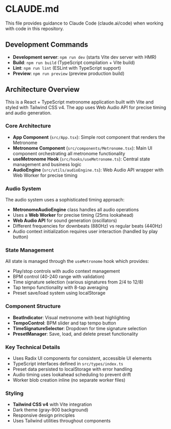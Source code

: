 # CLAUDE.md

This file provides guidance to Claude Code (claude.ai/code) when working with code in this repository.

## Development Commands

- **Development server**: `npm run dev` (starts Vite dev server with HMR)
- **Build**: `npm run build` (TypeScript compilation + Vite build)
- **Lint**: `npm run lint` (ESLint with TypeScript support)
- **Preview**: `npm run preview` (preview production build)

## Architecture Overview

This is a React + TypeScript metronome application built with Vite and styled with Tailwind CSS v4. The app uses Web Audio API for precise timing and audio generation.

### Core Architecture

- **App Component** (`src/App.tsx`): Simple root component that renders the Metronome
- **Metronome Component** (`src/components/Metronome.tsx`): Main UI component orchestrating all metronome functionality
- **useMetronome Hook** (`src/hooks/useMetronome.ts`): Central state management and business logic
- **AudioEngine** (`src/utils/audioEngine.ts`): Web Audio API wrapper with Web Worker for precise timing

### Audio System

The audio system uses a sophisticated timing approach:
- **MetronomeAudioEngine** class handles all audio operations
- Uses a **Web Worker** for precise timing (25ms lookahead)
- **Web Audio API** for sound generation (oscillators)
- Different frequencies for downbeats (880Hz) vs regular beats (440Hz)
- Audio context initialization requires user interaction (handled by play button)

### State Management

All state is managed through the `useMetronome` hook which provides:
- Play/stop controls with audio context management
- BPM control (40-240 range with validation)
- Time signature selection (various signatures from 2/4 to 12/8)
- Tap tempo functionality with 8-tap averaging
- Preset save/load system using localStorage

### Component Structure

- **BeatIndicator**: Visual metronome with beat highlighting
- **TempoControl**: BPM slider and tap tempo button
- **TimeSignatureSelector**: Dropdown for time signature selection
- **PresetManager**: Save, load, and delete preset functionality

### Key Technical Details

- Uses Radix UI components for consistent, accessible UI elements
- TypeScript interfaces defined in `src/types/index.ts`
- Preset data persisted to localStorage with error handling
- Audio timing uses lookahead scheduling to prevent drift
- Worker blob creation inline (no separate worker files)

### Styling

- **Tailwind CSS v4** with Vite integration
- Dark theme (gray-900 background)
- Responsive design principles
- Uses Tailwind utilities throughout components
